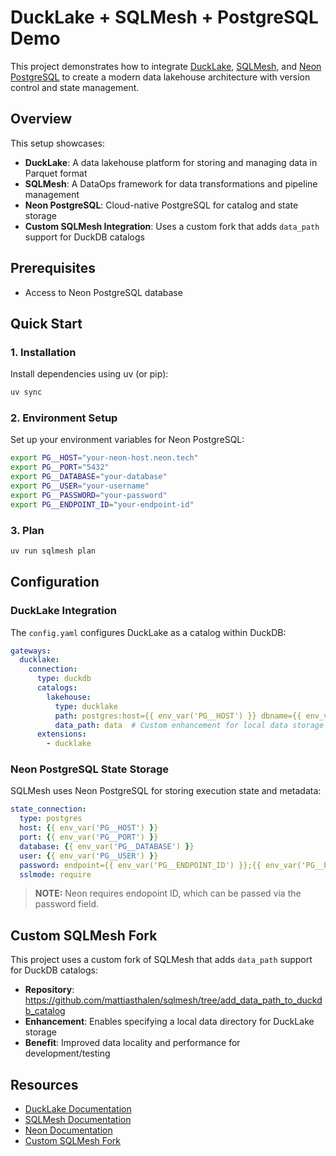 # DuckLake + SQLMesh + PostgreSQL Demo

This project demonstrates how to integrate [DuckLake](https://ducklake.select/), [SQLMesh](https://sqlmesh.com/), and [Neon PostgreSQL](https://neon.com/) to create a modern data lakehouse architecture with version control and state management.

## Overview

This setup showcases:
- **DuckLake**: A data lakehouse platform for storing and managing data in Parquet format
- **SQLMesh**: A DataOps framework for data transformations and pipeline management
- **Neon PostgreSQL**: Cloud-native PostgreSQL for catalog and state storage
- **Custom SQLMesh Integration**: Uses a custom fork that adds `data_path` support for DuckDB catalogs

## Prerequisites

- Access to Neon PostgreSQL database

## Quick Start

### 1. Installation

Install dependencies using uv (or pip):

```bash
uv sync
```

### 2. Environment Setup

Set up your environment variables for Neon PostgreSQL:

```bash
export PG__HOST="your-neon-host.neon.tech"
export PG__PORT="5432"
export PG__DATABASE="your-database"
export PG__USER="your-username"
export PG__PASSWORD="your-password"
export PG__ENDPOINT_ID="your-endpoint-id"
```

### 3. Plan

```bash
uv run sqlmesh plan
```

## Configuration

### DuckLake Integration

The `config.yaml` configures DuckLake as a catalog within DuckDB:

```yaml
gateways:
  ducklake:
    connection:
      type: duckdb
      catalogs:
        lakehouse:
          type: ducklake
          path: postgres:host={{ env_var('PG__HOST') }} dbname={{ env_var('PG__DATABASE') }} user={{ env_var('PG__USER') }} password={{ env_var('PG__PASSWORD') }}
          data_path: data  # Custom enhancement for local data storage
      extensions:
        - ducklake
```

### Neon PostgreSQL State Storage

SQLMesh uses Neon PostgreSQL for storing execution state and metadata:

```yaml
state_connection:
  type: postgres
  host: {{ env_var('PG__HOST') }}
  port: {{ env_var('PG__PORT') }}
  database: {{ env_var('PG__DATABASE') }}
  user: {{ env_var('PG__USER') }}
  password: endpoint={{ env_var('PG__ENDPOINT_ID') }};{{ env_var('PG__PASSWORD') }}
  sslmode: require
```

> **NOTE:** Neon requires endopoint ID, which can be passed via the password field.

## Custom SQLMesh Fork

This project uses a custom fork of SQLMesh that adds `data_path` support for DuckDB catalogs:

- **Repository**: https://github.com/mattiasthalen/sqlmesh/tree/add_data_path_to_duckdb_catalog
- **Enhancement**: Enables specifying a local data directory for DuckLake storage
- **Benefit**: Improved data locality and performance for development/testing

## Resources

- [DuckLake Documentation](https://ducklake.select/)
- [SQLMesh Documentation](https://sqlmesh.com/)
- [Neon Documentation](https://neon.com/docs)
- [Custom SQLMesh Fork](https://github.com/mattiasthalen/sqlmesh/tree/add_data_path_to_duckdb_catalog)
